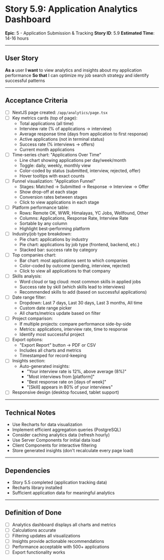 # Story 5.9: Application Analytics Dashboard

**Epic**: 5 - Application Submission & Tracking
**Story ID**: 5.9
**Estimated Time**: 14-16 hours

---

## User Story

**As a** user
**I want** to view analytics and insights about my application performance
**So that** I can optimize my job search strategy and identify successful patterns

---

## Acceptance Criteria

- [ ] NextJS page created: `/app/analytics/page.tsx`
- [ ] Key metrics cards (top of page):
  - Total applications (all time)
  - Interview rate (% of applications → interview)
  - Average response time (days from application to first response)
  - Active applications (not in terminal status)
  - Success rate (% interviews → offers)
  - Current month applications
- [ ] Time-series chart: "Applications Over Time"
  - Line chart showing applications per day/week/month
  - Toggle: daily, weekly, monthly view
  - Color-coded by status (submitted, interview, rejected, offer)
  - Hover tooltips with exact counts
- [ ] Funnel visualization: "Application Funnel"
  - Stages: Matched → Submitted → Response → Interview → Offer
  - Show drop-off at each stage
  - Conversion rates between stages
  - Click to view applications in each stage
- [ ] Platform performance table:
  - Rows: Remote OK, WWR, Himalayas, YC Jobs, Wellfound, Other
  - Columns: Applications, Response Rate, Interview Rate
  - Sortable by any column
  - Highlight best-performing platform
- [ ] Industry/job type breakdown:
  - Pie chart: applications by industry
  - Pie chart: applications by job type (frontend, backend, etc.)
  - Stacked bar: success rate by category
- [ ] Top companies chart:
  - Bar chart: most applications sent to which companies
  - Color-coded by outcome (pending, interview, rejected)
  - Click to view all applications to that company
- [ ] Skills analysis:
  - Word cloud or tag cloud: most common skills in applied jobs
  - Success rate by skill (which skills lead to interviews)
  - Recommended skills to add (based on successful applications)
- [ ] Date range filter:
  - Dropdown: Last 7 days, Last 30 days, Last 3 months, All time
  - Custom date range picker
  - All charts/metrics update based on filter
- [ ] Project comparison:
  - If multiple projects: compare performance side-by-side
  - Metrics: applications, interview rate, time to response
  - Identify most successful project
- [ ] Export options:
  - "Export Report" button → PDF or CSV
  - Includes all charts and metrics
  - Timestamped for record-keeping
- [ ] Insights section:
  - Auto-generated insights:
    - "Your interview rate is 12%, above average (8%)"
    - "Most interviews from [platform]"
    - "Best response rate on [days of week]"
    - "[Skill] appears in 80% of your interviews"
- [ ] Responsive design (desktop focused, tablet support)

---

## Technical Notes

- Use Recharts for data visualization
- Implement efficient aggregation queries (PostgreSQL)
- Consider caching analytics data (refresh hourly)
- Use Server Components for initial data load
- Client Components for interactive filtering
- Store generated insights (don't recalculate every page load)

---

## Dependencies

- Story 5.5 completed (application tracking data)
- Recharts library installed
- Sufficient application data for meaningful analytics

---

## Definition of Done

- [ ] Analytics dashboard displays all charts and metrics
- [ ] Calculations accurate
- [ ] Filtering updates all visualizations
- [ ] Insights provide actionable recommendations
- [ ] Performance acceptable with 500+ applications
- [ ] Export functionality works
